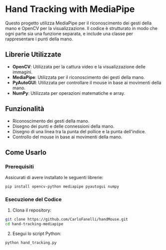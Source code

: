 # Hand Tracking with MediaPipe

Questo progetto utilizza MediaPipe per il riconoscimento dei gesti della mano e OpenCV per la visualizzazione. Il codice è strutturato in modo che ogni parte sia una funzione separata, e include una classe per rappresentare i punti della mano.

## Librerie Utilizzate

- **OpenCV**: Utilizzata per la cattura video e la visualizzazione delle immagini.
- **MediaPipe**: Utilizzata per il riconoscimento dei gesti della mano.
- **PyAutoGUI**: Utilizzata per controllare il mouse in base ai movimenti della mano.
- **NumPy**: Utilizzata per operazioni matematiche e array.

## Funzionalità

- Riconoscimento dei gesti della mano.
- Disegno dei punti e delle connessioni della mano.
- Disegno di una linea tra la punta del pollice e la punta dell'indice.
- Controllo del mouse in base ai movimenti della mano.

## Come Usarlo

### Prerequisiti

Assicurati di avere installato le seguenti librerie:

```bash
pip install opencv-python mediapipe pyautogui numpy
```

### Esecuzione del Codice

1. Clona il repository:

```bash
git clone https://github.com/CarloFanelli/handMouse.git
cd hand-tracking-mediapipe
```

2. Esegui lo script Python:

```bash
python hand_tracking.py
```
